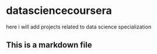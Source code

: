 # datasciencecoursera
here i will add projects related to data science specialization
## This is a markdown file
